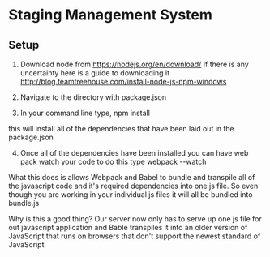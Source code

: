 # Staging Management System


## Setup

1. Download node from https://nodejs.org/en/download/
If there is any uncertainty here is a guide to downloading it 
http://blog.teamtreehouse.com/install-node-js-npm-windows

2. Navigate to the directory with package.json

3. In your command line type, 
    npm install

this will install all of the dependencies that have been laid out in the package.json

4. Once all of the dependencies have been installed you can have web pack watch 
your code to do this type
    webpack --watch

What this does is allows Webpack and Babel to bundle and transpile all of the 
javascript code and it's required dependencies into one js file.
So even though you are working in your individual js files it will all be 
bundled into bundle.js

Why is this a good thing?
Our server now only has to serve up one js file for out javascript application 
and Bable transpiles it into an older version of JavaScript 
that runs on browsers that don't support the newest standard of JavaScript